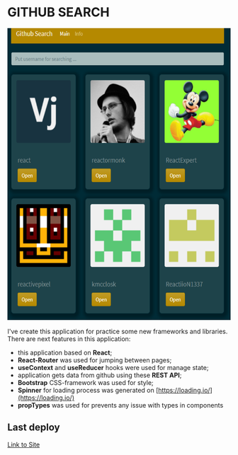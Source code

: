 # GITHUB SEARCH

[<img src="../img/github-search.png" width="800" height="660"/>](https://6011af297a05f6b7250cd418--search-on-github.netlify.app)

I've create this application for practice some new frameworks and libraries. There are next features in this application:
- this application based on **React**;
- **React-Router** was used for jumping between pages;
- **useContext** and **useReducer** hooks were used for manage state;
- application gets data from github using these **REST API**;
- **Bootstrap** CSS-framework was used for style;
- **Spinner** for loading process was generated on [https://loading.io/](https://loading.io/)
- **propTypes** was used for prevents any issue with types in components


## Last deploy

[Link to Site](https://6011af297a05f6b7250cd418--search-on-github.netlify.app)
